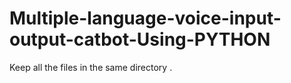 # Multiple-language-voice-input-output-catbot-Using-PYTHON

Keep all the files in the same directory .
